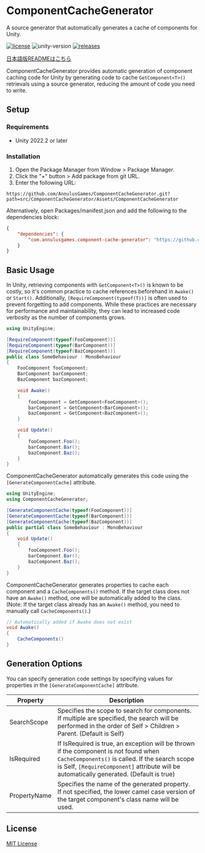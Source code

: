 # ComponentCacheGenerator
 A source generator that automatically generates a cache of components for Unity.

[![license](https://img.shields.io/badge/LICENSE-MIT-green.svg)](LICENSE)
![unity-version](https://img.shields.io/badge/unity-2022.2+-000.svg)
[![releases](https://img.shields.io/github/release/AnnulusGames/ComponentCacheGenerator.svg)](https://github.com/AnnulusGames/ComponentCacheGenerator/releases)

[日本語版READMEはこちら](README_JA.md)

ComponentCacheGenerator provides automatic generation of component caching code for Unity by generating code to cache `GetComponent<T>()` retrievals using a source generator, reducing the amount of code you need to write.

## Setup

### Requirements

* Unity 2022.2 or later

### Installation

1. Open the Package Manager from Window > Package Manager.
2. Click the "+" button > Add package from git URL.
3. Enter the following URL:

```
https://github.com/AnnulusGames/ComponentCacheGenerator.git?path=src/ComponentCacheGenerator/Assets/ComponentCacheGenerator
```

Alternatively, open Packages/manifest.json and add the following to the dependencies block:

```json
{
    "dependencies": {
        "com.annulusgames.component-cache-generator": "https://github.com/AnnulusGames/ComponentCacheGenerator.git?path=src/ComponentCacheGenerator/Assets/ComponentCacheGenerator"
    }
}
```

## Basic Usage

In Unity, retrieving components with `GetComponent<T>()` is known to be costly, so it's common practice to cache references beforehand in `Awake()` or `Start()`. Additionally, `[RequireComponent(typeof(T))]` is often used to prevent forgetting to add components. While these practices are necessary for performance and maintainability, they can lead to increased code verbosity as the number of components grows.

```cs
using UnityEngine;

[RequireComponent(typeof(FooComponent))]
[RequireComponent(typeof(BarComponent))]
[RequireComponent(typeof(BazComponent))]
public class SomeBehaviour : MonoBehaviour
{
    FooComponent fooComponent;
    BarComponent barComponent;
    BazComponent bazComponent;

    void Awake()
    {
        fooComponent = GetComponent<FooComponent>();
        barComponent = GetComponent<BarComponent>();
        bazComponent = GetComponent<BazComponent>();
    }

    void Update()
    {
        fooComponent.Foo();
        barComponent.Bar();
        bazComponent.Baz();
    }
}
```

ComponentCacheGenerator automatically generates this code using the `[GenerateComponentCache]` attribute.

```cs
using UnityEngine;
using ComponentCacheGenerator;

[GenerateComponentCache(typeof(FooComponent))]
[GenerateComponentCache(typeof(BarComponent))]
[GenerateComponentCache(typeof(BazComponent))]
public partial class SomeBehaviour : MonoBehaviour
{
    void Update()
    {
        fooComponent.Foo();
        barComponent.Bar();
        bazComponent.Baz();
    }
}
```

ComponentCacheGenerator generates properties to cache each component and a `CacheComponents()` method. If the target class does not have an `Awake()` method, one will be automatically added to the class. (Note: If the target class already has an `Awake()` method, you need to manually call `CacheComponents()`.)

```cs
// Automatically added if Awake does not exist
void Awake()
{
    CacheComponents()
}
```

## Generation Options

You can specify generation code settings by specifying values for properties in the `[GenerateComponentCache]` attribute.

| Property | Description |
| - | - |
| SearchScope | Specifies the scope to search for components. If multiple are specified, the search will be performed in the order of Self > Children > Parent. (Default is Self) |
| IsRequired | If IsRequired is true, an exception will be thrown if the component is not found when `CacheComponents()` is called. If the search scope is Self, `[RequireComponent]` attribute will be automatically generated. (Default is true) |
| PropertyName | Specifies the name of the generated property. If not specified, the lower camel case version of the target component's class name will be used. |

## License

[MIT License](LICENSE)
